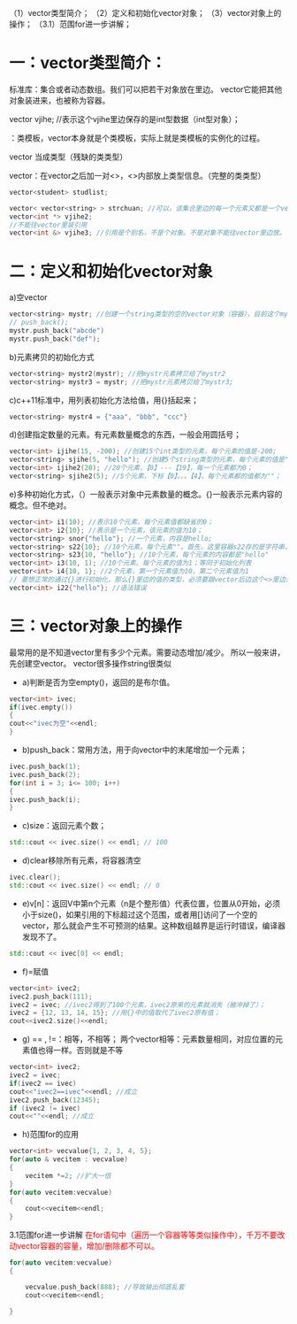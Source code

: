 （1）vector类型简介；
（2）定义和初始化vector对象；
（3）vector对象上的操作；
（3.1）范围for进一步讲解；

# 一：vector类型简介：

标准库：集合或者动态数组。我们可以把若干对象放在里边。
vector它能把其他对象装进来，也被称为容器。

vector<int> vjihe; //表示这个vjihe里边保存的是int型数据（int型对象）；

<int>：类模板，vector本身就是个类模板，实际上就是类模板的实例化的过程。

vector 当成类型（残缺的类类型）

vector：在vector之后加一对<>，<>内部放上类型信息。（完整的类类型）

```c++
vector<student> studlist; 

vector< vector<string> > strchuan; //可以，该集合里边的每一个元素又都是一个vector对象：集合套集合。
vector<int *> vjihe2; 
//不能往vector里装引用
vector<int &> vjihe3; //引用是个别名，不是个对象。不是对象不能往vector里边放。

```

# 二：定义和初始化vector对象

a)空vector

```c++
vector<string> mystr; //创建一个string类型的空的vector对象（容器），目前这个mystr里不包含任何元素；
// push_back(); 
mystr.push_back("abcde")
mystr.push_back("def"); 
```

b)元素拷贝的初始化方式
```c++
vector<string> mystr2(mystr); //把mystr元素拷贝给了mystr2
vector<string> mystr3 = mystr; //把mystr元素拷贝给了mystr3; 

```
c)c++11标准中，用列表初始化方法给值，用{}括起来；
```c++
vector<string> mystr4 = {"aaa", "bbb", "ccc"}
```

d)创建指定数量的元素。有元素数量概念的东西，一般会用圆括号；
```c++
vector<int> ijihe(15, -200); //创建15个int类型的元素，每个元素的值是-200; 
vector<string> sjihe(5, "hello"); //创建5个string类型的元素，每个元素的值是"hello".
vector<int> ijihe2(20); //20个元素，【0】---【19】，每一个元素都为0；
vector<string> sjihe2(5); //5个元素，下标【0】。。。【4】，每个元素都的值都为""；

```
e)多种初始化方式，（）一般表示对象中元素数量的概念。{}一般表示元素内容的概念。但不绝对。
```c++
vector<int> i1(10); //表示10个元素，每个元素值都缺省的0；
vector<int> i2{10}; //表示是一个元素，该元素的值为10；
vector<string> snor{"hello"}; //一个元素，内容是hello; 
vector<string> s22{10}; //10个元素，每个元素""。首先，这里容器s22存的是字符串，不能直接把10当成字符串存到字符串容器中去，所以就和上面的情形不一样，就会把这里的10当为10个元素，每个元素都是空字符串""
vector<string> s23{10, "hello"}; //10个元素，每个元素的内容都是"hello"
vector<int> i3(10, 1); //10个元素。每个元素的值为1；等同于初始化列表
vector<int> i4{10, 1}; //2个元素，第一个元素值为10，第二个元素值为1
// 要想正常的通过{}进行初始化，那么{}里边的值的类型，必须要跟vector后边这个<>里边元素类型相同。
vector<int> i22{"hello"}; //语法错误
```

# 三：vector对象上的操作

最常用的是不知道vector里有多少个元素。需要动态增加/减少。
所以一般来讲，先创建空vector。
vector很多操作string很类似
* a)判断是否为空empty()，返回的是布尔值。
```c++
vector<int> ivec; 
if(ivec.empty())
{
cout<<"ivec为空"<<endl; 
}

```
* b)push_back：常用方法，用于向vector中的末尾增加一个元素；
```c++
ivec.push_back(1); 
ivec.push_back(2); 
for(int i = 3; i<= 100; i++)
{
ivec.push_back(i); 
}
```

* c)size：返回元素个数；
```c++
std::cout << ivec.size() << endl; // 100

```

* d)clear移除所有元素，将容器清空
```c++
ivec.clear();
std::cout << ivec.size() << endl; // 0
```

* e)v[n]：返回V中第n个元素（n是个整形值）代表位置，位置从0开始，必须 小于size()，如果引用的下标超过这个范围，或者用[]访问了一个空的vector，那么就会产生不可预测的结果。这种数组越界是运行时错误，编译器发现不了。
```c++
std::cout << ivec[0] << endl; 

```

* f)=赋值
```c++
vector<int> ivec2; 
ivec2.push_back(111); 
ivec2 = ivec; //ivec2得到了100个元素，ivec2原来的元素就消失（被冲掉了）；
ivec2 = {12, 13, 14, 15}; //用{}中的值取代了ivec2原有值；
cout<<ivec2.size()<<endl; 

```

* g) == , !=：相等，不相等；
两个vector相等：元素数量相同，对应位置的元素值也得一样。否则就是不等
```c++
vector<int> ivec2; 
ivec2 = ivec; 
if(ivec2 == ivec)
cout<<"ivec2==ivec"<<endl; //成立
ivec2.push_back(12345); 
if (ivec2 != ivec)
cout<<""<<endl; //成立

```

* h)范围for的应用
```c++
vector<int> vecvalue{1, 2, 3, 4, 5}; 
for(auto & vecitem : vecvalue)
{
    vecitem *=2; //扩大一倍
}
for(auto vecitem:vecvalue)
{
    cout<<vecitem<<endl; 
}

```

3.1范围for进一步讲解
<font style="color: red; font-weight: blod; ">在for语句中（遍历一个容器等等类似操作中），千万不要改动vector容器的容量，增加/删除都不可以。</font>
```c++
for(auto vecitem:vecvalue)
{

    vecvalue.push_back(888); //导致输出彻底乱套
    cout<<vecitem<<endl; 

}
```
